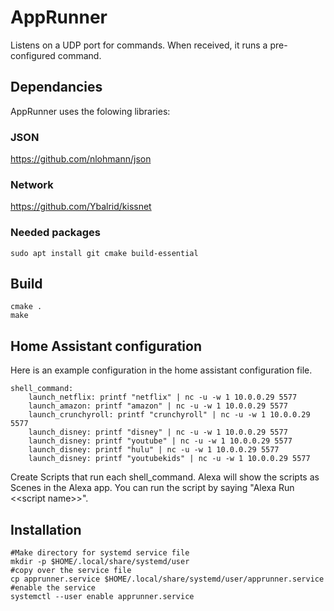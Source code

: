 # AppRunner

Listens on a UDP port for commands. When received, it runs a pre-configured command.


## Dependancies

AppRunner uses the folowing libraries:

### JSON
https://github.com/nlohmann/json

### Network
https://github.com/Ybalrid/kissnet

### Needed packages

	sudo apt install git cmake build-essential

## Build
	cmake .
	make

## Home Assistant configuration

Here is an example configuration in the home assistant configuration file.

	shell_command:
		launch_netflix: printf "netflix" | nc -u -w 1 10.0.0.29 5577
		launch_amazon: printf "amazon" | nc -u -w 1 10.0.0.29 5577
		launch_crunchyroll: printf "crunchyroll" | nc -u -w 1 10.0.0.29 5577
		launch_disney: printf "disney" | nc -u -w 1 10.0.0.29 5577
		launch_disney: printf "youtube" | nc -u -w 1 10.0.0.29 5577
		launch_disney: printf "hulu" | nc -u -w 1 10.0.0.29 5577
		launch_disney: printf "youtubekids" | nc -u -w 1 10.0.0.29 5577

Create Scripts that run each shell\_command. Alexa will show the scripts as Scenes in the Alexa app. You can run the script by saying "Alexa Run \<\<script name\>\>".

## Installation

	#Make directory for systemd service file
	mkdir -p $HOME/.local/share/systemd/user
	#copy over the service file
	cp apprunner.service $HOME/.local/share/systemd/user/apprunner.service
	#enable the service
	systemctl --user enable apprunner.service

